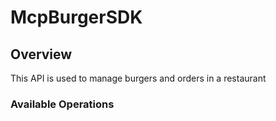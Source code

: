 # McpBurgerSDK

## Overview

This API is used to manage burgers and orders in a restaurant

### Available Operations
